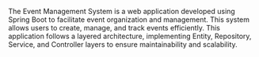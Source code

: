 The Event Management System is a web application developed using Spring Boot to facilitate event 
organization and management. This system allows users to create, manage, and track events efficiently. This application 
follows a layered architecture, implementing Entity, Repository, Service, and Controller layers to ensure maintainability 
and scalability. 
